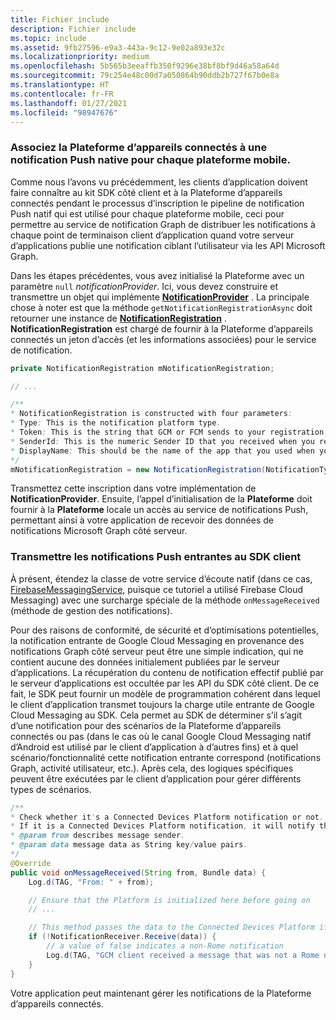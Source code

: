 ```yaml
---
title: Fichier include
description: Fichier include
ms.topic: include
ms.assetid: 9fb27596-e9a3-443a-9c12-9e02a893e32c
ms.localizationpriority: medium
ms.openlocfilehash: 5b565b3eeaffb350f9296e38bf8bf9d46a58a64d
ms.sourcegitcommit: 79c254e48c00d7a050864b90ddb2b727f67b0e8a
ms.translationtype: HT
ms.contentlocale: fr-FR
ms.lasthandoff: 01/27/2021
ms.locfileid: "98947676"
---
```

### <a name="associate-the-connected-devices-platform-with-the-native-push-notification-for-each-mobile-platform"></a>Associez la Plateforme d’appareils connectés à une notification Push native pour chaque plateforme mobile. 

Comme nous l’avons vu précédemment, les clients d’application doivent faire connaître au kit SDK côté client et à la Plateforme d’appareils connectés pendant le processus d’inscription le pipeline de notification Push natif qui est utilisé pour chaque plateforme mobile, ceci pour permettre au service de notification Graph de distribuer les notifications à chaque point de terminaison client d’application quand votre serveur d’applications publie une notification ciblant l’utilisateur via les API Microsoft Graph.

Dans les étapes précédentes, vous avez initialisé la Plateforme avec un paramètre `null` *notificationProvider*. Ici, vous devez construire et transmettre un objet qui implémente **[NotificationProvider](/java/api/com.microsoft.connecteddevices.core._notification_provider)** . La principale chose à noter est que la méthode `getNotificationRegistrationAsync` doit retourner une instance de **[NotificationRegistration](/java/api/com.microsoft.connecteddevices.core._notification_registration)** . **NotificationRegistration** est chargé de fournir à la Plateforme d’appareils connectés un jeton d’accès (et les informations associées) pour le service de notification.

```java
private NotificationRegistration mNotificationRegistration;

// ...

/**
* NotificationRegistration is constructed with four parameters:
* Type: This is the notification platform type.
* Token: This is the string that GCM or FCM sends to your registration intent service.
* SenderId: This is the numeric Sender ID that you received when you registered your app for push notifications.
* DisplayName: This should be the name of the app that you used when you registered it on the Microsoft dev portal. 
*/
mNotificationRegistration = new NotificationRegistration(NotificationType.FCM, token, FCM_SENDER_ID, "MyAppName");
```

Transmettez cette inscription dans votre implémentation de **NotificationProvider**. Ensuite, l’appel d’initialisation de la **Plateforme** doit fournir à la **Plateforme** locale un accès au service de notifications Push, permettant ainsi à votre application de recevoir des données de notifications Microsoft Graph côté serveur. 

### <a name="pass-incoming-push-notifications-to-the-client-sdk"></a>Transmettre les notifications Push entrantes au SDK client
À présent, étendez la classe de votre service d’écoute natif (dans ce cas, [FirebaseMessagingService](https://firebase.google.com/docs/reference/android/com/google/firebase/messaging/FirebaseMessagingService), puisque ce tutoriel a utilisé Firebase Cloud Messaging) avec une surcharge spéciale de la méthode `onMessageReceived` (méthode de gestion des notifications).

Pour des raisons de conformité, de sécurité et d’optimisations potentielles, la notification entrante de Google Cloud Messaging en provenance des notifications Graph côté serveur peut être une simple indication, qui ne contient aucune des données initialement publiées par le serveur d’applications. La récupération du contenu de notification effectif publié par le serveur d’applications est occultée par les API du SDK côté client. De ce fait, le SDK peut fournir un modèle de programmation cohérent dans lequel le client d’application transmet toujours la charge utile entrante de Google Cloud Messaging au SDK. Cela permet au SDK de déterminer s’il s’agit d’une notification pour des scénarios de la Plateforme d’appareils connectés ou pas (dans le cas où le canal Google Cloud Messaging natif d’Android est utilisé par le client d’application à d’autres fins) et à quel scénario/fonctionnalité cette notification entrante correspond (notifications Graph, activité utilisateur, etc.). Après cela, des logiques spécifiques peuvent être exécutées par le client d’application pour gérer différents types de scénarios. 

```java
/**
* Check whether it's a Connected Devices Platform notification or not.
* If it is a Connected Devices Platform notification, it will notify the apps with the information in the notification.
* @param from describes message sender.
* @param data message data as String key/value pairs.
*/
@Override
public void onMessageReceived(String from, Bundle data) {
    Log.d(TAG, "From: " + from);

    // Ensure that the Platform is initialized here before going on
    // ...

    // This method passes the data to the Connected Devices Platform if is compatible.
    if (!NotificationReceiver.Receive(data)) {
        // a value of false indicates a non-Rome notification
        Log.d(TAG, "GCM client received a message that was not a Rome notification");
    }
}
```

Votre application peut maintenant gérer les notifications de la Plateforme d’appareils connectés.